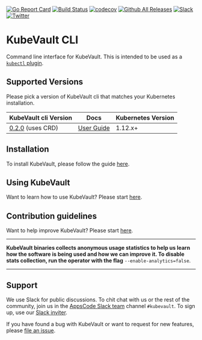 [![Go Report Card](https://goreportcard.com/badge/github.com/kubevault/cli)](https://goreportcard.com/report/github.com/kubevault/cli)
[![Build Status](https://travis-ci.org/kubevault/cli.svg?branch=master)](https://travis-ci.org/kubevault/cli)
[![codecov](https://codecov.io/gh/kubevault/cli/branch/master/graph/badge.svg)](https://codecov.io/gh/kubevault/cli)
[![Github All Releases](https://img.shields.io/github/downloads/kubevault/cli/total.svg)](https://github.com/kubevault/cli/releases)
[![Slack](https://slack.appscode.com/badge.svg)](https://slack.appscode.com)
[![Twitter](https://img.shields.io/twitter/follow/kubevault.svg?style=social&logo=twitter&label=Follow)](https://twitter.com/intent/follow?screen_name=KubeVault)

# KubeVault CLI

Command line interface for KubeVault. This is intended to be used as a [`kubectl` plugin](https://kubernetes.io/docs/tasks/extend-kubectl/kubectl-plugins/).

## Supported Versions

Please pick a version of KubeVault cli that matches your Kubernetes installation.

| KubeVault cli Version                                                    | Docs                                                           | Kubernetes Version |
|--------------------------------------------------------------------------|----------------------------------------------------------------|--------------------|
| [0.2.0](https://github.com/kubevault/cli/releases/tag/0.2.0) (uses CRD)  | [User Guide](https://github.com/kubevault/docs/tree/0.2.0)       | 1.12.x+            |

## Installation

To install KubeVault, please follow the guide [here](https://github.com/kubevault/docs/blob/master/docs/setup/README.md).

## Using KubeVault

Want to learn how to use KubeVault? Please start [here](https://github.com/kubevault/docs/blob/master/docs/guides/README.md).

## Contribution guidelines

Want to help improve KubeVault? Please start [here](https://github.com/kubevault/docs/blob/master/docs/CONTRIBUTING.md).

---

**KubeVault binaries collects anonymous usage statistics to help us learn how the software is being used and how we can improve it. To disable stats collection, run the operator with the flag** `--enable-analytics=false`.

---

## Support

We use Slack for public discussions. To chit chat with us or the rest of the community, join us in the [AppsCode Slack team](https://appscode.slack.com/messages/kubevault/) channel `#kubevault`. To sign up, use our [Slack inviter](https://slack.appscode.com/).

If you have found a bug with KubeVault or want to request for new features, please [file an issue](https://github.com/kubevault/project/issues/new).

